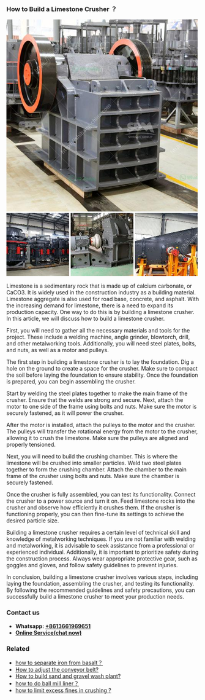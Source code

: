 <h3>How to Build a Limestone Crusher ？</h3><img src='1701745028.jpg' alt=''><p>Limestone is a sedimentary rock that is made up of calcium carbonate, or CaCO3. It is widely used in the construction industry as a building material. Limestone aggregate is also used for road base, concrete, and asphalt. With the increasing demand for limestone, there is a need to expand its production capacity. One way to do this is by building a limestone crusher. In this article, we will discuss how to build a limestone crusher.</p><p>First, you will need to gather all the necessary materials and tools for the project. These include a welding machine, angle grinder, blowtorch, drill, and other metalworking tools. Additionally, you will need steel plates, bolts, and nuts, as well as a motor and pulleys.</p><p>The first step in building a limestone crusher is to lay the foundation. Dig a hole on the ground to create a space for the crusher. Make sure to compact the soil before laying the foundation to ensure stability. Once the foundation is prepared, you can begin assembling the crusher.</p><p>Start by welding the steel plates together to make the main frame of the crusher. Ensure that the welds are strong and secure. Next, attach the motor to one side of the frame using bolts and nuts. Make sure the motor is securely fastened, as it will power the crusher.</p><p>After the motor is installed, attach the pulleys to the motor and the crusher. The pulleys will transfer the rotational energy from the motor to the crusher, allowing it to crush the limestone. Make sure the pulleys are aligned and properly tensioned.</p><p>Next, you will need to build the crushing chamber. This is where the limestone will be crushed into smaller particles. Weld two steel plates together to form the crushing chamber. Attach the chamber to the main frame of the crusher using bolts and nuts. Make sure the chamber is securely fastened.</p><p>Once the crusher is fully assembled, you can test its functionality. Connect the crusher to a power source and turn it on. Feed limestone rocks into the crusher and observe how efficiently it crushes them. If the crusher is functioning properly, you can then fine-tune its settings to achieve the desired particle size.</p><p>Building a limestone crusher requires a certain level of technical skill and knowledge of metalworking techniques. If you are not familiar with welding and metalworking, it is advisable to seek assistance from a professional or experienced individual. Additionally, it is important to prioritize safety during the construction process. Always wear appropriate protective gear, such as goggles and gloves, and follow safety guidelines to prevent injuries.</p><p>In conclusion, building a limestone crusher involves various steps, including laying the foundation, assembling the crusher, and testing its functionality. By following the recommended guidelines and safety precautions, you can successfully build a limestone crusher to meet your production needs.</p><h3>Contact us</h3><ul><li><strong>Whatsapp:&nbsp;<a href="https://wa.me/8613661969651">+8613661969651</a></strong></li><li><a href="https://swt.shibang-china.com/?git&amp;zhl&amp;How to Build a Limestone Crusher ？"><strong>Online Service(chat now)</strong></a></li></ul><h3>Related</h3><ul><li><a href='how to separate iron from basalt？.md'>how to separate iron from basalt？</a></li><li><a href='How to adjust the conveyor belt.md'>How to adjust the conveyor belt?</a></li><li><a href='How to build sand and gravel wash plant.md'>How to build sand and gravel wash plant?</a></li><li><a href='how to do ball mill liner？.md'>how to do ball mill liner？</a></li><li><a href='how to limit excess fines in crushing .md'>how to limit excess fines in crushing ?</a></li></ul>